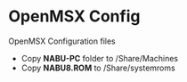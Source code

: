# OpenMSX Config
OpenMSX Configuration files

- Copy **NABU-PC** folder to /Share/Machines
- Copy **NABU8.ROM** to /Share/systemroms

